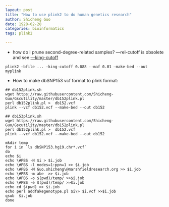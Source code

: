 ```yaml
---
layout: post
title: "How to use plink2 to do human genetics research"
author: Shicheng Guo
date: 1928-02-28
categories: bioinformatics
tags: plink2

---
```


* how do I prune second-degree-related samples?  —rel-cutoff is obsolete and see [—king-cutoff](https://www.cog-genomics.org/plink/2.0/distance#make_king)

```
plink2 —bfile ... —king-cutoff 0.088 --maf 0.01 —make-bed --out myplink
```


* How to make dbSNP153 vcf format to plink format:
```
## db152plink.sh
wget https://raw.githubusercontent.com/Shicheng-Guo/Gscutility/master/db152plink.pl
perl db152plink.pl >  db152.vcf
plink --vcf db152.vcf --make-bed --out db152

## db153plink.sh
wget https://raw.githubusercontent.com/Shicheng-Guo/Gscutility/master/db152plink.pl
perl db152plink.pl >  db152.vcf
plink --vcf db152.vcf --make-bed --out db152

mkdir temp
for i in `ls dbSNP153.hg19.chr*.vcf`
do
echo $i
echo \#PBS -N $i > $i.job
echo \#PBS -l nodes=1:ppn=1 >> $i.job
echo \#PBS -M Guo.shicheng\@marshfieldresearch.org >> $i.job
echo \#PBS -m abe  >> $i.job
echo \#PBS -o $(pwd)/temp/ >>$i.job
echo \#PBS -e $(pwd)/temp/ >>$i.job
echo cd $(pwd) >> $i.job
echo perl addfakegenotype.pl $i\> $i.vcf >>$i.job
qsub  $i.job
done
```
